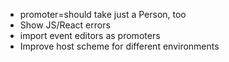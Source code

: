  * promoter=should take just a Person, too
 * Show JS/React errors
 * import event editors as promoters
 * Improve host scheme for different environments

